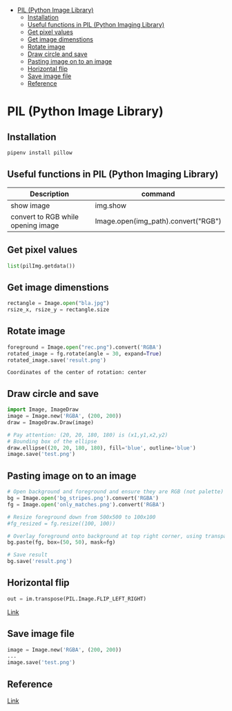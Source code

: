 <!--ts-->
   * [PIL (Python Image Library)](#pil-python-image-library)
      * [Installation](#installation)
      * [Useful functions in PIL (Python Imaging Library)](#useful-functions-in-pil-python-imaging-library)
      * [Get pixel values](#get-pixel-values)
      * [Get image dimenstions](#get-image-dimenstions)
      * [Rotate image](#rotate-image)
      * [Draw circle and save](#draw-circle-and-save)
      * [Pasting image on to an image](#pasting-image-on-to-an-image)
      * [Horizontal flip](#horizontal-flip)
      * [Save image file](#save-image-file)
      * [Reference](#reference)

<!-- Added by: gil_diy, at: Mon 17 Jan 2022 15:46:46 IST -->

<!--te-->

# PIL (Python Image Library)

## Installation
```python
pipenv install pillow
```

## Useful functions in PIL (Python Imaging Library)

Description | command
------------------------------------|-----
show image | img.show
convert to RGB while opening image 	|  Image.open(img_path).convert("RGB")


## Get pixel values

```python
list(pilImg.getdata())
```

## Get image dimenstions

```python
rectangle = Image.open("bla.jpg")
rsize_x, rsize_y = rectangle.size
```

## Rotate image

```python
foreground = Image.open("rec.png").convert('RGBA')
rotated_image = fg.rotate(angle = 30, expand=True)
rotated_image.save('result.png')
```

`Coordinates of the center of rotation: center`

## Draw circle and save

```python
import Image, ImageDraw
image = Image.new('RGBA', (200, 200))
draw = ImageDraw.Draw(image)

# Pay attention: (20, 20, 180, 180) is (x1,y1,x2,y2)
# Bounding box of the ellipse
draw.ellipse((20, 20, 180, 180), fill='blue', outline='blue')
image.save('test.png')
```

## Pasting image on to an image

```python
# Open background and foreground and ensure they are RGB (not palette)
bg = Image.open('bg_stripes.png').convert('RGBA')
fg = Image.open('only_matches.png').convert('RGBA')

# Resize foreground down from 500x500 to 100x100
#fg_resized = fg.resize((100, 100))

# Overlay foreground onto background at top right corner, using transparency of foreground as mask
bg.paste(fg, box=(50, 50), mask=fg)

# Save result
bg.save('result.png')
```

## Horizontal flip

```python
out = im.transpose(PIL.Image.FLIP_LEFT_RIGHT)
```

[Link](https://pythonexamples.org/python-pillow-flip-image-vertical-horizontal/)

## Save image file
```python
image = Image.new('RGBA', (200, 200))
...
image.save('test.png')
```


## Reference

[Link](https://neptune.ai/blog/pil-image-tutorial-for-machine-learning)